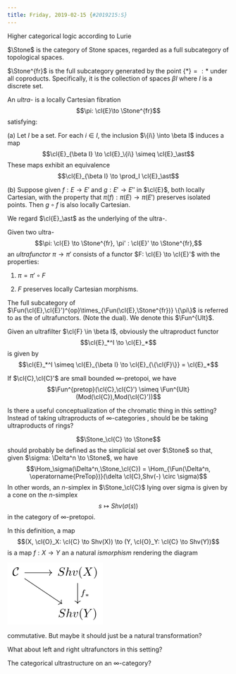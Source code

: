 ```yaml
---
title: Friday, 2019-02-15 {#2019215:S}
---
```

Higher categorical logic according to Lurie

$\Stone$ is the category of Stone spaces, regarded as a full subcategory
of topological spaces.

$\Stone^{fr}$ is the full subcategory generated by the point
$\{\ast\} =: \ast$ under all coproducts. Specifically, it is the
collection of spaces $\beta I$ where $I$ is a discrete set.

An *ultra-* is a locally Cartesian fibration
$$\pi: \cl{E}\to \Stone^{fr}$$ satisfying:

(a) Let $I$ be a set. For each $i \in I$, the inclusion
    $\{i\} \into \beta I$ induces a map
    $$\cl{E}_{\beta I} \to \cl{E}_\{i\} \simeq \cl{E}_\ast$$ These maps
    exhibit an equivalence $$\cl{E}_{\beta I} \to \prod_I \cl{E}_\ast$$

(b) Suppose given $f: E \to E'$ and $g: E' \to E''$ in $\cl{E}$, both
    locally Cartesian, with the property that
    $\pi(f): \pi(E) \to \pi(E')$ preserves isolated points. Then
    $g \circ f$ is also locally Cartesian.

We regard $\cl{E}_\ast$ as the underlying of the ultra-.

Given two
ultra-$$\pi: \cl{E} \to \Stone^{fr}, \pi' : \cl{E}' \to \Stone^{fr},$$
an *ultrafunctor* $\pi \to \pi'$ consists of a functor
$F: \cl{E} \to \cl{E}'$ with the properties:

1.  $\pi = \pi' \circ F$

2.  $F$ preserves locally Cartesian morphisms.

The full subcategory of
$\Fun(\cl{E},\cl{E}')^{op}\times_{\Fun(\cl{E},\Stone^{fr})} \{\pi\}$ is
referred to as the of ultrafunctors. (Note the dual). We denote this
$\Fun^{Ult}$.

Given an ultrafilter $\cl{F} \in \beta I$, obviously the ultraproduct
functor $$\cl{E}_*^I \to \cl{E}_*$$ is given by
$$\cl{E}_*^I \simeq \cl{E}_{\beta I} \to \cl{E}_{\{\cl{F}\}} = \cl{E}_*$$

If $\cl{C},\cl{C}'$ are small bounded $\infty$-pretopoi, we have
$$\Fun^{pretop}(\cl{C},\cl{C}') \simeq \Fun^{Ult}(Mod(\cl{C}),Mod(\cl{C}'))$$

Is there a useful conceptualization of the chromatic thing in this
setting? Instead of taking ultraproducts of $\infty$-categories , should be
be taking ultraproducts of rings?

$$\Stone_\cl{C} \to \Stone$$ should probably be defined as the
simplicial set over $\Stone$ so that, given
$\sigma: \Delta^n \to \Stone$, we have
$$\Hom_\sigma(\Delta^n,\Stone_\cl{C}) = \Hom_{\Fun(\Delta^n, \operatorname{PreTop})}(\delta \cl{C},Shv(-) \circ \sigma)$$
In other words, an $n$-simplex in $\Stone_\cl{C}$ lying over sigma is
given by a cone on the $n$-simplex $$s \mapsto Shv(\sigma(s))$$ in the
category of $\infty$-pretopoi.

In this definition, a map
$$(X, \cl{O}_X: \cl{C} \to Shv(X)) \to (Y, \cl{O}_Y: \cl{C} \to Shv(Y))$$
is a map $f: X \to Y$ an a natural *ismorphism* rendering the diagram

![](/images/de8cf3aba7ddf3b5424dd947b40e42f3078342af.svg)

commutative. But maybe it should just be a natural transformation?

What about left and right ultrafunctors in this setting?

The categorical ultrastructure on an $\infty$-category?
